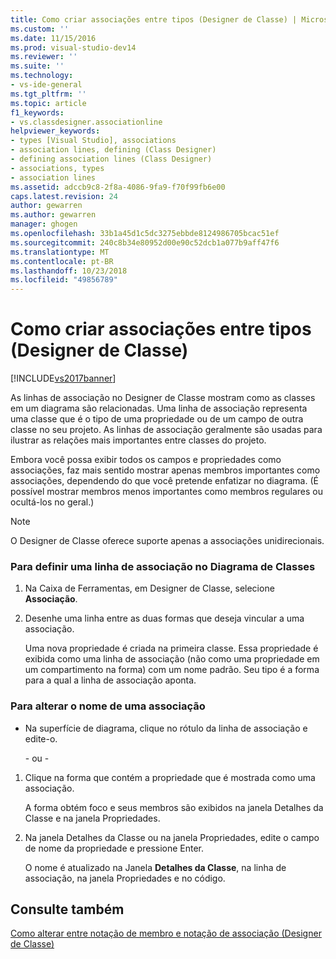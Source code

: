 ```yaml
---
title: Como criar associações entre tipos (Designer de Classe) | Microsoft Docs
ms.custom: ''
ms.date: 11/15/2016
ms.prod: visual-studio-dev14
ms.reviewer: ''
ms.suite: ''
ms.technology:
- vs-ide-general
ms.tgt_pltfrm: ''
ms.topic: article
f1_keywords:
- vs.classdesigner.associationline
helpviewer_keywords:
- types [Visual Studio], associations
- association lines, defining (Class Designer)
- defining association lines (Class Designer)
- associations, types
- association lines
ms.assetid: adccb9c8-2f8a-4086-9fa9-f70f99fb6e00
caps.latest.revision: 24
author: gewarren
ms.author: gewarren
manager: ghogen
ms.openlocfilehash: 33b1a45d1c5dc3275ebbde8124986705bcac51ef
ms.sourcegitcommit: 240c8b34e80952d00e90c52dcb1a077b9aff47f6
ms.translationtype: MT
ms.contentlocale: pt-BR
ms.lasthandoff: 10/23/2018
ms.locfileid: "49856789"
---
```

# <a name="how-to-create-associations-between-types-class-designer"></a>Como criar associações entre tipos (Designer de Classe)
[!INCLUDE[vs2017banner](../includes/vs2017banner.md)]

As linhas de associação no Designer de Classe mostram como as classes em um diagrama são relacionadas. Uma linha de associação representa uma classe que é o tipo de uma propriedade ou de um campo de outra classe no seu projeto. As linhas de associação geralmente são usadas para ilustrar as relações mais importantes entre classes do projeto.  
  
 Embora você possa exibir todos os campos e propriedades como associações, faz mais sentido mostrar apenas membros importantes como associações, dependendo do que você pretende enfatizar no diagrama. (É possível mostrar membros menos importantes como membros regulares ou ocultá-los no geral.)  
  
> [!NOTE]
>  O Designer de Classe oferece suporte apenas a associações unidirecionais.  
  
### <a name="to-define-an-association-line-in-the-class-diagram"></a>Para definir uma linha de associação no Diagrama de Classes  
  
1.  Na Caixa de Ferramentas, em Designer de Classe, selecione **Associação**.  
  
2.  Desenhe uma linha entre as duas formas que deseja vincular a uma associação.  
  
     Uma nova propriedade é criada na primeira classe. Essa propriedade é exibida como uma linha de associação (não como uma propriedade em um compartimento na forma) com um nome padrão. Seu tipo é a forma para a qual a linha de associação aponta.  
  
### <a name="to-change-the-name-of-an-association"></a>Para alterar o nome de uma associação  
  
- Na superfície de diagrama, clique no rótulo da linha de associação e edite-o.  
  
  \- ou -  
  
1.  Clique na forma que contém a propriedade que é mostrada como uma associação.  
  
     A forma obtém foco e seus membros são exibidos na janela Detalhes da Classe e na janela Propriedades.  
  
2.  Na janela Detalhes da Classe ou na janela Propriedades, edite o campo de nome da propriedade e pressione Enter.  
  
     O nome é atualizado na Janela **Detalhes da Classe**, na linha de associação, na janela Propriedades e no código.  
  
## <a name="see-also"></a>Consulte também  
 [Como alterar entre notação de membro e notação de associação (Designer de Classe)](../ide/how-to-change-between-member-notation-and-association-notation-class-designer.md)



